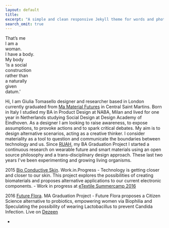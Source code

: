 ```yaml
---
layout: default
title: 
excerpt: "A simple and clean responsive Jekyll theme for words and photos."
search_omit: true
---
```

That’s me  
I am a  
woman.  
I have a body.  
My body  
‘is a social  
construction  
rather than  
a naturally  
given  
datum.’  

Hi, I am Giulia Tomasello designer and researcher based in London 
currently graduated from [Ma Material Futures](http://www.mamaterialfutures.tumblr.com/) in Central Saint Martins.
Born in Italy I studied my BA in Product Design at NABA, Milan
and lived for one year in Netherlands 
studying Social Design at Design Academy of Eindhoven.
As a designer I am looking to raise awareness, to expose assumptions, 
to provoke actions and to spark critical debates. 
My aim is to design alternative scenarios, acting as a creative thinker. 
I consider materiality as a tool to question and communicate the boundaries 
between technology and us. 
Since [RUAH](http://blog.arduino.cc/2013/04/27/an-interactive-corset-teaching-you-how-to-breath/), my BA Graduation Project I started a continuous research on wearable future and smart materials using an open source philosophy and a trans-disciplinary design approach.
These last two years I've been experimenting and growing living organisms.

2015 [Bio Conductive Skin](http://cargocollective.com/bioconductiveskin). Work.in.Progress - Technology is getting closer and closer to our skin. This project explores the possibilities of creating biomaterials and proposes alternative applications to our current electronic components. - Work in progress at [eTextile Summercamp 2016](http://etextile-summercamp.org/2016/bio-textiles/)

2016 [Future Flora](http://cargocollective.com/futureflora). MA Graduation Project - Future Flora proposes a Citizen Science alternative to probiotics, empowering women via Biophilia and Speculating the possibility of wearing Lactobacillus to prevent Candida Infection.
Live on [Dezeen](http://www.dezeen.com/2016/07/05/giulia-tomasello-future-flora-home-grown-sanitary-pad-central-saint-martins/#disqus_thread)

-



